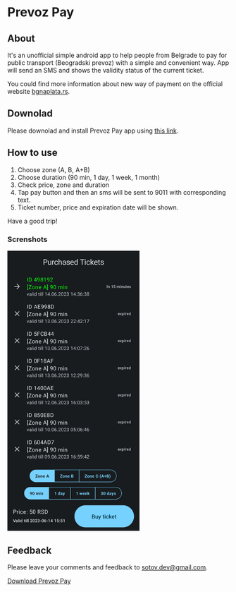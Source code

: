 # Prevoz Pay
## About
It's an unofficial simple android app to help people from Belgrade to pay for public transport (Beogradski prevoz) with a simple and convenient way. App will send an SMS and shows the validity status of the current ticket.

You could find more information about new way of payment on the official website [bgnaplata.rs](https://bgnaplata.rs/).

## Downolad
Please downolad and install Prevoz Pay app using [this link](https://disk.yandex.ru/d/ZceDoZ0kJ6VdXg).

## How to use

1. Choose zone (A, B, A+B)
2. Choose duration (90 min, 1 day, 1 week, 1 month)
3. Check price, zone and duration
4. Tap pay button and then an sms will be sent to 9011 with corresponding text.
5. Ticket number, price and expiration date will be shown.

Have a good trip!

### Screnshots
<img src="assets/Prevoz_pay_android.jpg" alt="image of prevoz pay app" width="300"/>

## Feedback

Please leave your comments and feedback to [sotov.dev@gmail.com](mailto:sotov.dev@gmail.com).


[Download Prevoz Pay](https://disk.yandex.ru/d/ZceDoZ0kJ6VdXg)